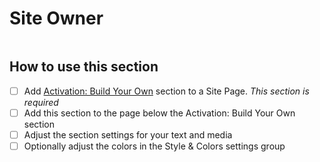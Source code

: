 # Site Owner

<figure><img src="https://import.cdn.thinkific.com/164072/courses/2010960/SiteOwner-220924-102200.jpg" alt=""><figcaption></figcaption></figure>



## How to use this section

* [ ] Add [Activation: Build Your Own](activation-build-your-own-section.md) section to a Site Page. _This section is required_
* [ ] Add this section to the page below the Activation: Build Your Own section
* [ ] Adjust the section settings for your text and media
* [ ] Optionally adjust the colors in the Style & Colors settings group
